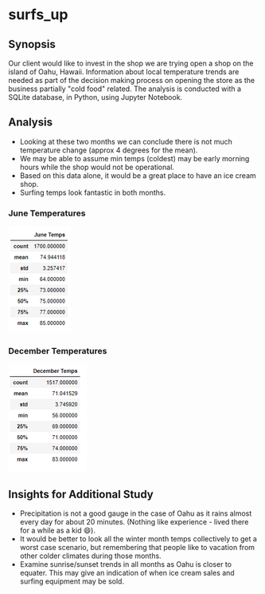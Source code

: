 # surfs_up

## Synopsis
Our client would like to invest in the shop we are trying open a shop on the island of Oahu, Hawaii.  Information about local temperature trends are needed as part of the decision making process on opening the store as the business partially "cold food" related.  The analysis is conducted with a SQLite database, in Python, using Jupyter Notebook.

## Analysis
* Looking at these two months we can conclude there is not much temperature change (approx 4 degrees for the mean).
* We may be able to assume min temps (coldest) may be early morning hours while the shop would not be operational.
* Based on this data alone, it would be a great place to have an ice cream shop.
* Surfing temps look fantastic in both months.

### June Temperatures
![jntemp_deliv1](Resources/jntemp_deliv1.PNG) 

### December Temperatures
![dectemp_deliv1](Resources/dectemp_deliv1.PNG)

## Insights for Additional Study
*  Precipitation is not a good gauge in the case of Oahu as it rains almost every day for about 20 minutes. (Nothing like experience - lived there for a while as a kid :smile:).
* It would be better to look all the winter month temps collectively to get a worst case scenario, but remembering that people like to vacation from other colder climates during those months.
* Examine sunrise/sunset trends in all months as Oahu is closer to equater.  This may give an indication of when ice cream sales and surfing equipment may be sold.
